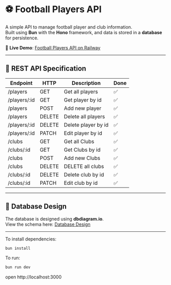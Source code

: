 # ⚽ Football Players API

A simple API to manage football player and club information.  
Built using **Bun** with the **Hono** framework, and data is stored in a **database** for persistence.

🚀 **Live Demo**: [Football Players API on Railway](https://football-players.up.railway.app/)

---

## 📖 REST API Specification

| Endpoint     | HTTP   | Description         | Done |
| ------------ | ------ | ------------------- | ---- |
| /players     | GET    | Get all players     | ✅   |
| /players/:id | GET    | Get player by id    | ✅   |
| /players     | POST   | Add new player      | ✅   |
| /players     | DELETE | Delete all players  | ✅   |
| /players/:id | DELETE | Delete player by id | ✅   |
| /players/:id | PATCH  | Edit player by id   | ✅   |
| /clubs       | GET    | Get all Clubs       | ✅   |
| /clubs/:id   | GET    | Get Clubs by id     | ✅   |
| /clubs       | POST   | Add new Clubs       | ✅   |
| /clubs       | DELETE | DELETE all clubs    | ✅   |
| /clubs/:id   | DELETE | Delete club by id   | ✅   |
| /clubs/:id   | PATCH  | Edit club by id     | ✅   |

---

## 📌 Database Design

The database is designed using **dbdiagram.io**.  
View the schema here: [Database Design](https://dbdiagram.io/d/desain-db-players-football-68bfc52361a46d388e1c331e)

---

To install dependencies:

```sh
bun install
```

To run:

```sh
bun run dev
```

open http://localhost:3000
